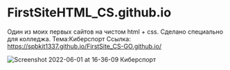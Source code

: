 # FirstSiteHTML_CS.github.io
Один из моих первых сайтов на чистом html + css. Сделано специально для колледжа.
Тема:Киберспорт
Ссылка: https://spbkit1337.github.io/FirstSite_CS-GO.github.io/

![Screenshot 2022-06-01 at 16-36-09 Киберспорт](https://user-images.githubusercontent.com/51737588/171417609-4d671c89-e40f-4a57-a258-b4f665926cb8.png)



